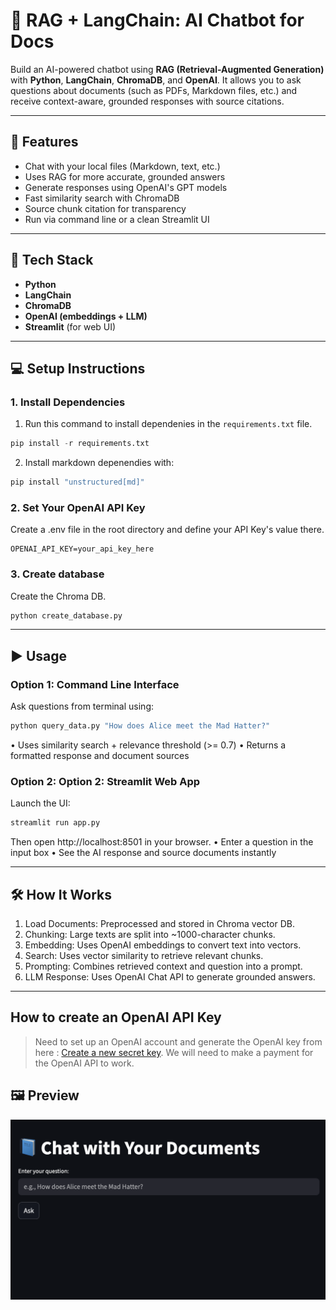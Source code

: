 # 🧠 RAG + LangChain: AI Chatbot for Docs

Build an AI-powered chatbot using **RAG (Retrieval-Augmented Generation)** with **Python**, **LangChain**, **ChromaDB**, and **OpenAI**. It allows you to ask questions about documents (such as PDFs, Markdown files, etc.) and receive context-aware, grounded responses with source citations.

---

## 🚀 Features

- Chat with your local files (Markdown, text, etc.)
- Uses RAG for more accurate, grounded answers
- Generate responses using OpenAI's GPT models
- Fast similarity search with ChromaDB
- Source chunk citation for transparency
- Run via command line or a clean Streamlit UI

---

## 🧰 Tech Stack

- **Python**
- **LangChain**
- **ChromaDB**
- **OpenAI (embeddings + LLM)**
- **Streamlit** (for web UI)

---

## 💻 Setup Instructions

### 1. Install Dependencies

1. Run this command to install dependenies in the `requirements.txt` file.

```python
pip install -r requirements.txt
```

2. Install markdown depenendies with:

```python
pip install "unstructured[md]"
```

### 2. Set Your OpenAI API Key

Create a .env file in the root directory and define your API Key's value there.

```.env
OPENAI_API_KEY=your_api_key_here
```

### 3. Create database

Create the Chroma DB.

```python
python create_database.py
```

---

## ▶️ Usage

### Option 1: Command Line Interface

Ask questions from terminal using:

```bash
python query_data.py "How does Alice meet the Mad Hatter?"
```

• Uses similarity search + relevance threshold (>= 0.7)
• Returns a formatted response and document sources

### Option 2: Option 2: Streamlit Web App

Launch the UI:

```bash
streamlit run app.py
```

Then open http://localhost:8501 in your browser.
• Enter a question in the input box
• See the AI response and source documents instantly

---

## 🛠️ How It Works

1. Load Documents: Preprocessed and stored in Chroma vector DB.
2. Chunking: Large texts are split into ~1000-character chunks.
3. Embedding: Uses OpenAI embeddings to convert text into vectors.
4. Search: Uses vector similarity to retrieve relevant chunks.
5. Prompting: Combines retrieved context and question into a prompt.
6. LLM Response: Uses OpenAI Chat API to generate grounded answers.

---

## How to create an OpenAI API Key

> Need to set up an OpenAI account and generate the OpenAI key from here : [Create a new secret key](https://platform.openai.com/api-keys). We will need to make a payment for the OpenAI API to work.

## 🖼️ Preview

![Landing Page](https://github.com/sarmishra/Python-RAG-Chatbot/blob/main/AI_Chatbot_UI.png)
